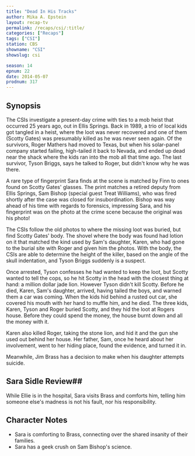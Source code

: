 ```yaml
---
title: "Dead In His Tracks"
author: Mika A. Epstein
layout: recap-tv
permalink: /recaps/csi/:title/
categories: ["Recaps"]
tags: ["CSI"]
station: CBS
showname: "CSI"
showslug: csi

season: 14  
epnum: 22  
date: 2014-05-07
prodnum: 317  
---
```


## Synopsis

The CSIs investigate a present-day crime with ties to a mob heist that occurred 25 years ago, out in Ellis Springs. Back in 1989, a trio of local kids got tangled in a heist, where the loot was never recovered and one of them (Scotty Gates) was presumably killed as he was never seen again. Of the survivors, Roger Mathers had moved to Texas, but when his solar-panel company started failing, high-tailed it back to Nevada, and ended up dead near the shack where the kids ran into the mob all that time ago. The last survivor, Tyson Briggs, says he talked to Roger, but didn't know why he was there.

A rare type of fingerprint Sara finds at the scene is matched by Finn to ones found on Scotty Gates' glasses. The print matches a retired deputy from Ellis Springs, Sam Bishop (special guest Treat Williams), who was fired shortly after the case was closed for insubordination. Bishop was way ahead of his time with regards to forensics, impressing Sara, and his fingerprint was on the photo at the crime scene because the original was his photo!

The CSIs follow the old photos to where the missing loot was buried, but find Scotty Gates' body. The shovel where the body was found had lotion on it that matched the kind used by Sam's daughter, Karen, who had gone to the burial site with Roger and given him the photos. With the body, the CSIs are able to determine the height of the killer, based on the angle of the skull indentation, and Tyson Briggs suddenly is a suspect.

Once arrested, Tyson confesses he had wanted to keep the loot, but Scotty wanted to tell the cops, so he hit Scotty in the head with the closest thing at hand: a million dollar jade lion. However Tyson didn't kill Scotty. Before he died, Karen, Sam's daughter, arrived, having tailed the boys, and warned them a car was coming. When the kids hid behind a rusted out car, she covered his mouth with her hand to muffle him, and he died. The three kids, Karen, Tyson and Roger buried Scotty, and they hid the loot at Rogers house. Before they could spend the money, the house burnt down and all the money with it.

Karen also killed Roger, taking the stone lion, and hid it and the gun she used out behind her house. Her father, Sam, once he heard about her involvement, went to her hiding place, found the evidence, and turned it in.

Meanwhile, Jim Brass has a decision to make when his daughter attempts suicide. 

## Sara Sidle Review## 

While Ellie is in the hospital, Sara visits Brass and comforts him, telling him someone else's madness is not his fault, nor his responsibility.

## Character Notes

* Sara is comforting to Brass, connecting over the shared insanity of their families.  
* Sara has a geek crush on Sam Bishop's science.
